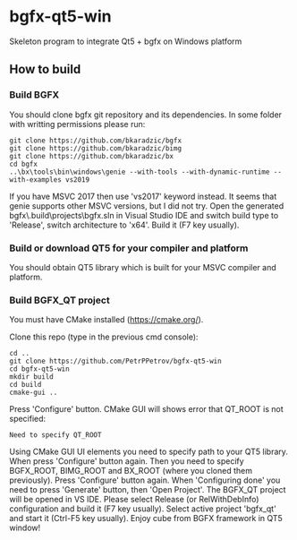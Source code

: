 # bgfx-qt5-win
Skeleton program to integrate Qt5 + bgfx on Windows platform

## How to build

### Build BGFX
You should clone bgfx git repository and its dependencies.
In some folder with writting permissions please run:
```
git clone https://github.com/bkaradzic/bgfx
git clone https://github.com/bkaradzic/bimg
git clone https://github.com/bkaradzic/bx
cd bgfx
..\bx\tools\bin\windows\genie --with-tools --with-dynamic-runtime --with-examples vs2019
```

If you have MSVC 2017 then use 'vs2017' keyword instead. It seems that genie supports other MSVC versions, but I did not try.
Open the generated bgfx\\.build\projects\bgfx.sln in Visual Studio IDE and switch build type to 'Release', switch architecture to 'x64'.
Build it (F7 key usually).

### Build or download QT5 for your compiler and platform
You should obtain QT5 library which is built for your MSVC compiler and platform.

### Build BGFX_QT project
You must have CMake installed (https://cmake.org/).

Clone this repo (type in the previous cmd console):
```
cd ..
git clone https://github.com/PetrPPetrov/bgfx-qt5-win
cd bgfx-qt5-win
mkdir build
cd build
cmake-gui ..
```

Press 'Configure' button. CMake GUI will shows error that QT_ROOT is not specified:
```
Need to specify QT_ROOT
```

Using CMake GUI UI elements you need to specify path to your QT5 library. When press 'Configure' button again.
Then you need to specify BGFX_ROOT, BIMG_ROOT and BX_ROOT (where you cloned them previously).
Press 'Configure' button again. When 'Configuring done' you need to press 'Generate' button, then 'Open Project'.
The BGFX_QT project will be opened in VS IDE.
Please select Release (or RelWithDebInfo) configuration and build it (F7 key usually).
Select active project 'bgfx_qt' and start it (Ctrl-F5 key usually).
Enjoy cube from BGFX framework in QT5 window!
